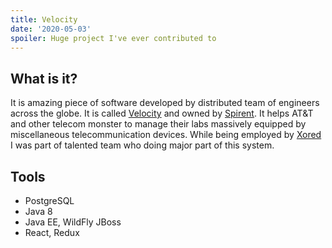 ```yaml
---
title: Velocity
date: '2020-05-03'
spoiler: Huge project I've ever contributed to
---
```


## What is it?

It is amazing piece of software developed by distributed team of engineers across the globe.
It is called [Velocity](https://www.spirent.com/products/velocity) and owned by [Spirent](https://www.spirent.com).
It helps AT&T and other telecom monster to manage their labs massively equipped by miscellaneous telecommunication devices.
While being employed by [Xored](http://www.xored.com/) I was part of talented team who doing major part of this system.

## Tools

- PostgreSQL
- Java 8
- Java EE, WildFly JBoss
- React, Redux
